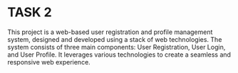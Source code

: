 # TASK 2

This project is a web-based user registration and profile management system, designed and developed using a stack of web technologies. The system consists of three main components: User Registration, User Login, and User Profile. It leverages various technologies to create a seamless and responsive web experience.


